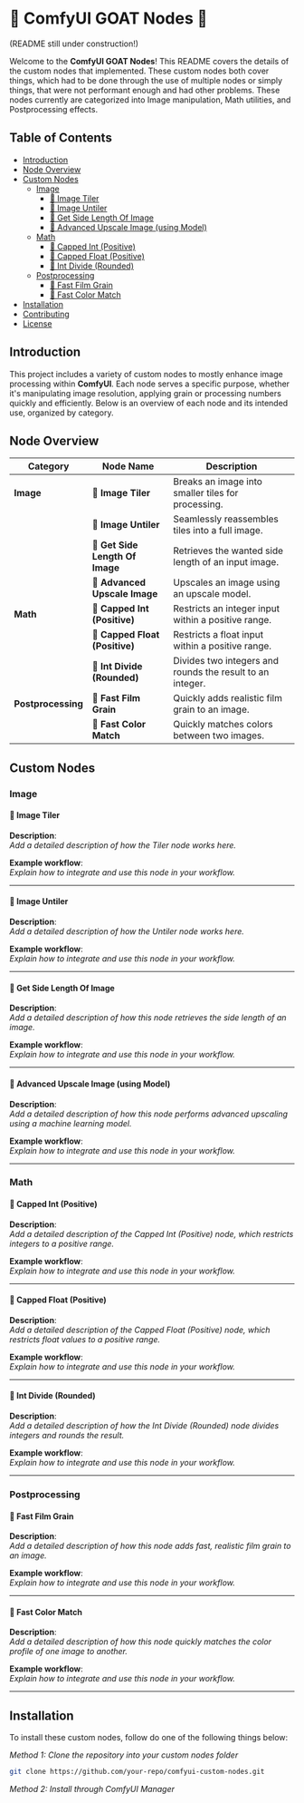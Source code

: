 # 🐐 ComfyUI GOAT Nodes 🐐

(README still under construction!)

Welcome to the **ComfyUI GOAT Nodes**! This README covers the details of the custom nodes that implemented. These custom nodes both cover things, which had to be done through the use of multiple nodes or simply things, that were not performant enough and had other problems. These nodes currently are categorized into Image manipulation, Math utilities, and Postprocessing effects.

## Table of Contents
- [Introduction](#introduction)
- [Node Overview](#node-overview)
- [Custom Nodes](#custom-nodes)
  - [Image](#image)
    - [🐐 Image Tiler](#-image-tiler)
    - [🐐 Image Untiler](#-image-untiler)
    - [🐐 Get Side Length Of Image](#-get-side-length-of-image)
    - [🐐 Advanced Upscale Image (using Model)](#-advanced-upscale-image-using-model)
  - [Math](#math)
    - [🐐 Capped Int (Positive)](#-capped-int-positive)
    - [🐐 Capped Float (Positive)](#-capped-float-positive)
    - [🐐 Int Divide (Rounded)](#-int-divide-rounded)
  - [Postprocessing](#postprocessing)
    - [🐐 Fast Film Grain](#-fast-film-grain)
    - [🐐 Fast Color Match](#-fast-color-match)
- [Installation](#installation)
- [Contributing](#contributing)
- [License](#license)

## Introduction

This project includes a variety of custom nodes to mostly enhance image processing within **ComfyUI**. Each node serves a specific purpose, whether it's manipulating image resolution, applying grain or processing numbers quickly and efficiently. Below is an overview of each node and its intended use, organized by category.

## Node Overview

| Category          | Node Name                           | Description                                                   |
|-------------------|-------------------------------------|---------------------------------------------------------------|
| **Image**         | 🐐 **Image Tiler**                  | Breaks an image into smaller tiles for processing.             |
|                   | 🐐 **Image Untiler**                | Seamlessly reassembles tiles into a full image.                           |
|                   | 🐐 **Get Side Length Of Image**     | Retrieves the wanted side length of an input image.                   |
|                   | 🐐 **Advanced Upscale Image**       | Upscales an image using an upscale model.            |
| **Math**          | 🐐 **Capped Int (Positive)**        | Restricts an integer input within a positive range.            |
|                   | 🐐 **Capped Float (Positive)**      | Restricts a float input within a positive range.               |
|                   | 🐐 **Int Divide (Rounded)**         | Divides two integers and rounds the result to an integer.                    |
| **Postprocessing**| 🐐 **Fast Film Grain**              | Quickly adds realistic film grain to an image.                 |
|                   | 🐐 **Fast Color Match**             | Quickly matches colors between two images.     |

## Custom Nodes

### Image

#### 🐐 Image Tiler
**Description**:  
_Add a detailed description of how the Tiler node works here._

**Example workflow**:  
_Explain how to integrate and use this node in your workflow._

---

#### 🐐 Image Untiler
**Description**:  
_Add a detailed description of how the Untiler node works here._

**Example workflow**:  
_Explain how to integrate and use this node in your workflow._

---

#### 🐐 Get Side Length Of Image
**Description**:  
_Add a detailed description of how this node retrieves the side length of an image._

**Example workflow**:  
_Explain how to integrate and use this node in your workflow._

---

#### 🐐 Advanced Upscale Image (using Model)
**Description**:  
_Add a detailed description of how this node performs advanced upscaling using a machine learning model._

**Example workflow**:  
_Explain how to integrate and use this node in your workflow._

---

### Math

#### 🐐 Capped Int (Positive)
**Description**:  
_Add a detailed description of the Capped Int (Positive) node, which restricts integers to a positive range._

**Example workflow**:  
_Explain how to integrate and use this node in your workflow._

---

#### 🐐 Capped Float (Positive)
**Description**:  
_Add a detailed description of the Capped Float (Positive) node, which restricts float values to a positive range._

**Example workflow**:  
_Explain how to integrate and use this node in your workflow._

---

#### 🐐 Int Divide (Rounded)
**Description**:  
_Add a detailed description of how the Int Divide (Rounded) node divides integers and rounds the result._

**Example workflow**:  
_Explain how to integrate and use this node in your workflow._

---

### Postprocessing

#### 🐐 Fast Film Grain
**Description**:  
_Add a detailed description of how this node adds fast, realistic film grain to an image._

**Example workflow**:  
_Explain how to integrate and use this node in your workflow._

---

#### 🐐 Fast Color Match
**Description**:  
_Add a detailed description of how this node quickly matches the color profile of one image to another._

**Example workflow**:  
_Explain how to integrate and use this node in your workflow._

---

## Installation

To install these custom nodes, follow do one of the following things below:

<em>Method 1: Clone the repository into your custom nodes folder</em>

```bash
git clone https://github.com/your-repo/comfyui-custom-nodes.git
````

<em>Method 2: Install through ComfyUI Manager</em>
